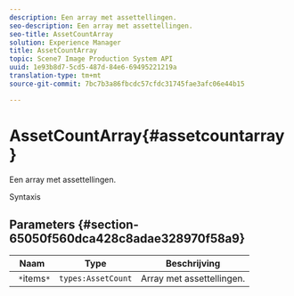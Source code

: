 ```yaml
---
description: Een array met assettellingen.
seo-description: Een array met assettellingen.
seo-title: AssetCountArray
solution: Experience Manager
title: AssetCountArray
topic: Scene7 Image Production System API
uuid: 1e93b8d7-5cd5-487d-84e6-69495221219a
translation-type: tm+mt
source-git-commit: 7bc7b3a86fbcdc57cfdc31745fae3afc06e44b15

---
```



# AssetCountArray{#assetcountarray}

Een array met assettellingen.

Syntaxis

## Parameters {#section-65050f560dca428c8adae328970f58a9}

| Naam | Type | Beschrijving |
|---|---|---|
| ` *`items`*` | `types:AssetCount` | Array met assettellingen. |

